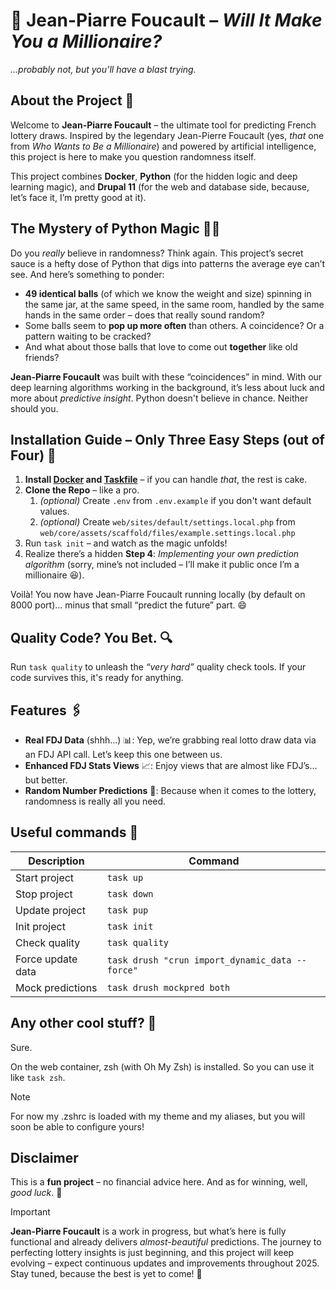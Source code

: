 # 🧙 Jean-Piarre Foucault – *Will It Make You a Millionaire?*
*...probably not, but you’ll have a blast trying.*

## About the Project 🎩
Welcome to **Jean-Piarre Foucault** – the ultimate tool for predicting French lottery draws. Inspired by the legendary Jean-Pierre Foucault (yes, *that* one from *Who Wants to Be a Millionaire*) and powered by artificial intelligence, this project is here to make you question randomness itself.

This project combines **Docker**, **Python** (for the hidden logic and deep learning magic), and **Drupal 11** (for the web and database side, because, let’s face it, I’m pretty good at it).

## The Mystery of Python Magic 🧪✨
Do you *really* believe in randomness? Think again. This project’s secret sauce is a hefty dose of Python that digs into patterns the average eye can’t see. And here’s something to ponder:

- **49 identical balls** (of which we know the weight and size) spinning in the same jar, at the same speed, in the same room, handled by the same hands in the same order – does that really sound random?
- Some balls seem to **pop up more often** than others. A coincidence? Or a pattern waiting to be cracked?
- And what about those balls that love to come out **together** like old friends?

**Jean-Piarre Foucault** was built with these “coincidences” in mind. With our deep learning algorithms working in the background, it’s less about luck and more about *predictive insight*. Python doesn't believe in chance. Neither should you.

## Installation Guide – Only Three Easy Steps (out of Four) 🚀
1. **Install [Docker](https://docs.docker.com/engine/install/) and [Taskfile](https://taskfile.dev/installation)** – if you can handle *that*, the rest is cake.
2. **Clone the Repo** – like a pro.
   1. *(optional)* Create `.env` from `.env.example` if you don't want default values.
   2. *(optional)* Create `web/sites/default/settings.local.php` from `web/core/assets/scaffold/files/example.settings.local.php`
3. Run `task init` – and watch as the magic unfolds!
4. Realize there’s a hidden **Step 4**: *Implementing your own prediction algorithm* (sorry, mine’s not included – I’ll make it public once I’m a millionaire 😆).

Voilà! You now have Jean-Piarre Foucault running locally (by default on 8000 port)… minus that small “predict the future” part. 😄

## Quality Code? You Bet. 🔍
Run `task quality` to unleash the *“very hard”* quality check tools. If your code survives this, it's ready for anything.

## Features 🖇️
- **Real FDJ Data** (shhh...) 📊: Yep, we’re grabbing real lotto draw data via an FDJ API call. Let’s keep this one between us.
- **Enhanced FDJ Stats Views** 📈: Enjoy views that are almost like FDJ’s… but better.
- **Random Number Predictions** 🎲: Because when it comes to the lottery, randomness is really all you need.

## Useful commands 📎
| Description       | Command                                         |
|-------------------|-------------------------------------------------|
| Start project     | `task up`                                       |
| Stop project      | `task down`                                     |
| Update project    | `task pup`                                      |
| Init project      | `task init`                                     |
| Check quality     | `task quality`                                  |
| Force update data | `task drush "crun import_dynamic_data --force"` |
| Mock predictions  | `task drush mockpred both`                      |

## Any other cool stuff? 🍿
Sure.

On the web container, zsh (with Oh My Zsh) is installed. So you can use it like `task zsh`.
> [!NOTE]
> For now my .zshrc is loaded with my theme and my aliases, but you will soon be able to configure yours!

## Disclaimer
This is a **fun project** – no financial advice here. And as for winning, well, *good luck*. 🎰

> [!IMPORTANT]
>**Jean-Piarre Foucault** is a work in progress, but what’s here is fully functional and already delivers *almost-beautiful* predictions. The journey to perfecting lottery insights is just beginning, and this project will keep evolving – expect continuous updates and improvements throughout 2025. Stay tuned, because the best is yet to come! 🎉
